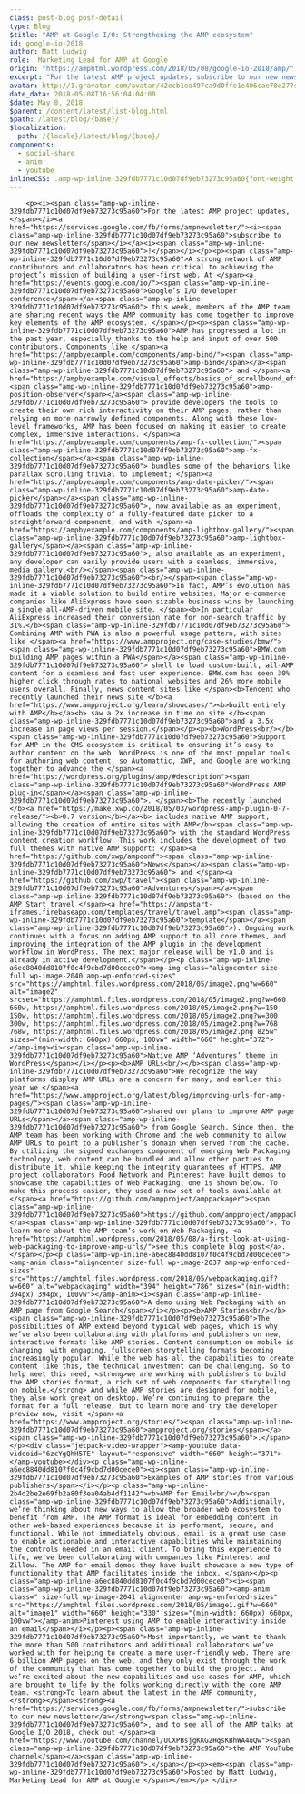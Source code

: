 ```yaml
---
class: post-blog post-detail
type: Blog
$title: "AMP at Google I/O: Strengthening the AMP ecosystem"
id: google-io-2018
author: Matt Ludwig
role:  Marketing Lead for AMP at Google 
origin: "https://amphtml.wordpress.com/2018/05/08/google-io-2018/amp/"
excerpt: "For the latest AMP project updates, subscribe to our new newsletter! A strong network of AMP contributors and collaborators has been critical to achieving the project’s mission of building a user-first web. At Google’s I/O developer conference this week, members of the AMP team are sharing recent ways the AMP community has come together to [&#8230;]"
avatar: http://1.gravatar.com/avatar/42ecb1ea497ca9d0ffe1e406cae70e27?s=96&d=identicon&r=G
date_data: 2018-05-08T16:56:04-04:00
$date: May 8, 2018
$parent: /content/latest/list-blog.html
$path: /latest/blog/{base}/
$localization:
  path: /{locale}/latest/blog/{base}/
components:
  - social-share
  - anim
  - youtube
inlineCSS: .amp-wp-inline-329fdb7771c10d07df9eb73273c95a60{font-weight:400;}.amp-wp-inline-a6ec8840dd8107f0c4f9cbd7d00cece0{text-align:center;}.amp-wp-inline-2b4d2be2e69fb2a80f3ea04ab4df1142{text-align:left;}
---
```


<div class="amp-wp-article-content">

		<p><i><span class="amp-wp-inline-329fdb7771c10d07df9eb73273c95a60">For the latest AMP project updates, </span></i><a href="https://services.google.com/fb/forms/ampnewsletter/"><i><span class="amp-wp-inline-329fdb7771c10d07df9eb73273c95a60">subscribe to our new newsletter</span></i></a><i><span class="amp-wp-inline-329fdb7771c10d07df9eb73273c95a60">!</span></i></p><p><span class="amp-wp-inline-329fdb7771c10d07df9eb73273c95a60">A strong network of AMP contributors and collaborators has been critical to achieving the project’s mission of building a user-first web. At </span><a href="https://events.google.com/io/"><span class="amp-wp-inline-329fdb7771c10d07df9eb73273c95a60">Google’s I/O developer conference</span></a><span class="amp-wp-inline-329fdb7771c10d07df9eb73273c95a60"> this week, members of the AMP team are sharing recent ways the AMP community has come together to improve key elements of the AMP ecosystem. </span></p><p><span class="amp-wp-inline-329fdb7771c10d07df9eb73273c95a60">AMP has progressed a lot in the past year, especially thanks to the help and input of over 500 contributors. Components like </span><a href="https://ampbyexample.com/components/amp-bind/"><span class="amp-wp-inline-329fdb7771c10d07df9eb73273c95a60">amp-bind</span></a><span class="amp-wp-inline-329fdb7771c10d07df9eb73273c95a60"> and </span><a href="https://ampbyexample.com/visual_effects/basics_of_scrollbound_effects/"><span class="amp-wp-inline-329fdb7771c10d07df9eb73273c95a60">amp-position-observer</span></a><span class="amp-wp-inline-329fdb7771c10d07df9eb73273c95a60"> provide developers the tools to create their own rich interactivity on their AMP pages, rather than relying on more narrowly defined components. Along with these low-level frameworks, AMP has been focused on making it easier to create complex, immersive interactions. </span><a href="https://ampbyexample.com/components/amp-fx-collection/"><span class="amp-wp-inline-329fdb7771c10d07df9eb73273c95a60">amp-fx-collection</span></a><span class="amp-wp-inline-329fdb7771c10d07df9eb73273c95a60"> bundles some of the behaviors like parallax scrolling trivial to implement; </span><a href="https://ampbyexample.com/components/amp-date-picker/"><span class="amp-wp-inline-329fdb7771c10d07df9eb73273c95a60">amp-date-picker</span></a><span class="amp-wp-inline-329fdb7771c10d07df9eb73273c95a60">, now available as an experiment, offloads the complexity of a fully-featured date picker to a straightforward component; and with </span><a href="https://ampbyexample.com/components/amp-lightbox-gallery/"><span class="amp-wp-inline-329fdb7771c10d07df9eb73273c95a60">amp-lightbox-gallery</span></a><span class="amp-wp-inline-329fdb7771c10d07df9eb73273c95a60">, also available as an experiment, any developer can easily provide users with a seamless, immersive, media gallery.<br/></span><span class="amp-wp-inline-329fdb7771c10d07df9eb73273c95a60"><br/></span><span class="amp-wp-inline-329fdb7771c10d07df9eb73273c95a60">In fact, AMP’s evolution has made it a viable solution to build entire websites. Major e-commerce companies like AliExpress have seen sizable business wins by launching a single all-AMP-driven mobile site. </span><b>In particular AliExpress increased their conversion rate for non-search traffic by 31%.</b><span class="amp-wp-inline-329fdb7771c10d07df9eb73273c95a60"> Combining AMP with PWA is also a powerful usage pattern, with sites like </span><a href="https://www.ampproject.org/case-studies/bmw/"><span class="amp-wp-inline-329fdb7771c10d07df9eb73273c95a60">BMW.com building AMP pages within a PWA</span></a><span class="amp-wp-inline-329fdb7771c10d07df9eb73273c95a60"> shell to load custom-built, all-AMP content for a seamless and fast user experience. BMW.com has seen 30% higher click through rates to national websites and 26% more mobile users overall. Finally, news content sites like </span><b>Tencent who recently launched their news site </b><a href="https://www.ampproject.org/learn/showcases/"><b>built entirely with AMP</b></a><b> saw a 2x increase in time on site </b><span class="amp-wp-inline-329fdb7771c10d07df9eb73273c95a60">and a 3.5x increase in page views per session.</span></p><p><b>WordPress<br/></b><span class="amp-wp-inline-329fdb7771c10d07df9eb73273c95a60">Support for AMP in the CMS ecosystem is critical to ensuring it’s easy to author content on the web. WordPress is one of the most popular tools for authoring web content, so Automattic, XWP, and Google are working together to advance the </span><a href="https://wordpress.org/plugins/amp/#description"><span class="amp-wp-inline-329fdb7771c10d07df9eb73273c95a60">WordPress AMP plug-in</span></a><span class="amp-wp-inline-329fdb7771c10d07df9eb73273c95a60">. </span><b>The recently launched </b><a href="https://make.xwp.co/2018/05/03/wordpress-amp-plugin-0-7-release/"><b>0.7 version</b></a><b> includes native AMP support, allowing the creation of entire sites with AMP</b><span class="amp-wp-inline-329fdb7771c10d07df9eb73273c95a60"> with the standard WordPress content creation workflow. This work includes the development of two full themes with native AMP support: </span><a href="https://github.com/xwp/ampconf"><span class="amp-wp-inline-329fdb7771c10d07df9eb73273c95a60">News</span></a><span class="amp-wp-inline-329fdb7771c10d07df9eb73273c95a60"> and </span><a href="https://github.com/xwp/travel"><span class="amp-wp-inline-329fdb7771c10d07df9eb73273c95a60">Adventures</span></a><span class="amp-wp-inline-329fdb7771c10d07df9eb73273c95a60"> (based on the AMP Start travel </span><a href="https://ampstart-iframes.firebaseapp.com/templates/travel/travel.amp"><span class="amp-wp-inline-329fdb7771c10d07df9eb73273c95a60">template</span></a><span class="amp-wp-inline-329fdb7771c10d07df9eb73273c95a60">). Ongoing work continues with a focus on adding AMP support to all core themes, and improving the integration of the AMP plugin in the development workflow in WordPress. The next major release will be v1.0 and is already in active development.</span></p><p class="amp-wp-inline-a6ec8840dd8107f0c4f9cbd7d00cece0"><amp-img class="aligncenter size-full wp-image-2040 amp-wp-enforced-sizes" src="https://amphtml.files.wordpress.com/2018/05/image2.png?w=660" alt="image2" srcset="https://amphtml.files.wordpress.com/2018/05/image2.png?w=660 660w, https://amphtml.files.wordpress.com/2018/05/image2.png?w=150 150w, https://amphtml.files.wordpress.com/2018/05/image2.png?w=300 300w, https://amphtml.files.wordpress.com/2018/05/image2.png?w=768 768w, https://amphtml.files.wordpress.com/2018/05/image2.png 825w" sizes="(min-width: 660px) 660px, 100vw" width="660" height="372"></amp-img><i><span class="amp-wp-inline-329fdb7771c10d07df9eb73273c95a60">Native AMP ‘Adventures’ theme in WordPress</span></i></p><p><b>AMP URLs<br/></b><span class="amp-wp-inline-329fdb7771c10d07df9eb73273c95a60">We recognize the way platforms display AMP URLs are a concern for many, and earlier this year we </span><a href="https://www.ampproject.org/latest/blog/improving-urls-for-amp-pages/"><span class="amp-wp-inline-329fdb7771c10d07df9eb73273c95a60">shared our plans to improve AMP page URLs</span></a><span class="amp-wp-inline-329fdb7771c10d07df9eb73273c95a60"> from Google Search. Since then, the AMP team has been working with Chrome and the web community to allow AMP URLs to point to a publisher’s domain when served from the cache. By utilizing the signed exchanges component of emerging Web Packaging technology, web content can be bundled and allow other parties to distribute it, while keeping the integrity guarantees of HTTPS. AMP project collaborators Food Network and Pinterest have built demos to showcase the capabilities of Web Packaging; one is shown below. To make this process easier, they used a new set of tools available at </span><a href="https://github.com/ampproject/amppackager"><span class="amp-wp-inline-329fdb7771c10d07df9eb73273c95a60">https://github.com/ampproject/amppackager</span></a><span class="amp-wp-inline-329fdb7771c10d07df9eb73273c95a60">. To learn more about the AMP team’s work on Web Packaging, <a href="https://amphtml.wordpress.com/2018/05/08/a-first-look-at-using-web-packaging-to-improve-amp-urls/">see this complete blog post</a>.</span></p><p class="amp-wp-inline-a6ec8840dd8107f0c4f9cbd7d00cece0"><amp-anim class="aligncenter size-full wp-image-2037 amp-wp-enforced-sizes" src="https://amphtml.files.wordpress.com/2018/05/webpackaging.gif?w=660" alt="webpackaging" width="394" height="786" sizes="(min-width: 394px) 394px, 100vw"></amp-anim><i><span class="amp-wp-inline-329fdb7771c10d07df9eb73273c95a60">A demo using Web Packaging with an AMP page from Google Search</span></i></p><p><b>AMP Stories<br/></b><span class="amp-wp-inline-329fdb7771c10d07df9eb73273c95a60">The possibilities of AMP extend beyond typical web pages, which is why we’ve also been collaborating with platforms and publishers on new, interactive formats like AMP stories. Content consumption on mobile is changing, with engaging, fullscreen storytelling formats becoming increasingly popular. While the web has all the capabilities to create content like this, the technical investment can be challenging. So to help meet this need, <strong>we are working with publishers to build the AMP stories format, a rich set of web components for storytelling on mobile.</strong> And while AMP stories are designed for mobile, they also work great on desktop. We’re continuing to prepare the format for a full release, but to learn more and try the developer preview now, visit </span><a href="https://www.ampproject.org/stories/"><span class="amp-wp-inline-329fdb7771c10d07df9eb73273c95a60">ampproject.org/stories</span></a><span class="amp-wp-inline-329fdb7771c10d07df9eb73273c95a60">.</span></p><div class="jetpack-video-wrapper"><amp-youtube data-videoid="6zcYgQhH5TE" layout="responsive" width="660" height="371"></amp-youtube></div><p class="amp-wp-inline-a6ec8840dd8107f0c4f9cbd7d00cece0"><i><span class="amp-wp-inline-329fdb7771c10d07df9eb73273c95a60">Examples of AMP stories from various publishers</span></i></p><p class="amp-wp-inline-2b4d2be2e69fb2a80f3ea04ab4df1142"><b>AMP for Email<br/></b><span class="amp-wp-inline-329fdb7771c10d07df9eb73273c95a60">Additionally, we’re thinking about new ways to allow the broader web ecosystem to benefit from AMP. The AMP format is ideal for embedding content in other web-based experiences because it is performant, secure, and functional. While not immediately obvious, email is a great use case to enable actionable and interactive capabilities while maintaining the controls needed in an email client. To bring this experience to life, we’ve been collaborating with companies like Pinterest and Zillow. The AMP for email demos they have built showcase a new type of functionality that AMP facilitates inside the inbox. </span></p><p class="amp-wp-inline-a6ec8840dd8107f0c4f9cbd7d00cece0"><i><span class="amp-wp-inline-329fdb7771c10d07df9eb73273c95a60"><amp-anim class=" size-full wp-image-2041 aligncenter amp-wp-enforced-sizes" src="https://amphtml.files.wordpress.com/2018/05/image1.gif?w=660" alt="image1" width="660" height="330" sizes="(min-width: 660px) 660px, 100vw"></amp-anim>Pinterest using AMP to enable interactivity inside an email</span></i></p><p><span class="amp-wp-inline-329fdb7771c10d07df9eb73273c95a60">Most importantly, we want to thank the more than 500 contributors and additional collaborators we’ve worked with for helping to create a more user-friendly web. There are 6 billion AMP pages on the web, and they only exist through the work of the community that has come together to build the project. And we’re excited about the new capabilities and use-cases for AMP, which are brought to life by the folks working directly with the core AMP team. <strong>To learn about the latest in the AMP community, </strong></span><strong><a href="https://services.google.com/fb/forms/ampnewsletter/">subscribe to our new newsletter</a></strong><span class="amp-wp-inline-329fdb7771c10d07df9eb73273c95a60">, and to see all of the AMP talks at Google I/O 2018, check out </span><a href="https://www.youtube.com/channel/UCXPBsjgKKG2HqsKBhWA4uQw"><span class="amp-wp-inline-329fdb7771c10d07df9eb73273c95a60">the AMP YouTube channel</span></a><span class="amp-wp-inline-329fdb7771c10d07df9eb73273c95a60">.</span></p><p><em><span class="amp-wp-inline-329fdb7771c10d07df9eb73273c95a60">Posted by Matt Ludwig, Marketing Lead for AMP at Google </span></em></p>	</div>

	

</div>

